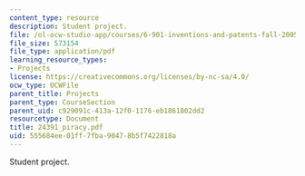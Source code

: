 ```yaml
---
content_type: resource
description: Student project.
file: /ol-ocw-studio-app/courses/6-901-inventions-and-patents-fall-2005/555684ee01ff7fba90478b5f7422818a_24391_piracy.pdf
file_size: 573154
file_type: application/pdf
learning_resource_types:
- Projects
license: https://creativecommons.org/licenses/by-nc-sa/4.0/
ocw_type: OCWFile
parent_title: Projects
parent_type: CourseSection
parent_uid: c929091c-413a-12f0-1176-eb1861802dd2
resourcetype: Document
title: 24391_piracy.pdf
uid: 555684ee-01ff-7fba-9047-8b5f7422818a
---
```

Student project.